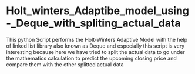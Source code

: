 # Holt_winters_Adaptibe_model_using-_Deque_with_spliting_actual_data
This python Script performs the Holt-Winters Adaptive Model with the help of linked list library also known as Deque and especially this script is very interesting because here we have tried to split the actual data to go under the mathematics calculation to predict the upcoming closing price and compare them with the other splitted actual data
